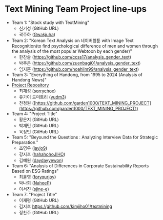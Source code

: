 # Text Mining Team Project line-ups

- Team 1: "Stock study with TextMining"
    - 신기성 (GitHub URL)
    - 곽주하 ([Gwakjuha](https://github.com/Gwakjuha))
- Team 2: "Korean Text Analysis on 네이버웹툰 with Image Text Recognition(to find psychological difference of men and women through the analysis of the most popular Webtoon by each gender)"
    - 한찬솔 (https://github.com/ccss17/analysis_gender_text)
    - 박주은 (https://github.com/zuenbagi01/analysis_gender_text)
    - 임지훈 (https://github.com/noahlim99/analysis_gender_text)
- Team 3: "Everything of Handong, from 1995 to 2024 (Analysis of Handong News)"
- [Project Repository](https://github.com/TMT2/Final-Team-Project)
    - 최재성 ([sorrychoe](https://github.com/sorrychoe))
    - 유가이 드미트리 ([yudm3](https://github.com/yudm3/HandongNewsAnalysis))
    - 천정원 ([https://github.com/garden1000/TEXT_MINING_PROJECT](https://github.com/garden1000/TEXT_MINING_PROJECT))
- Team 4: "Project Title"
    - 황은지 (GitHub URL)
    - 박재민 (GitHub URL)
    - 육정인 (GitHub URL)
- Team 5: "Beyound the Questions : Analyzing Interview Data for Strategic Preparation."
    - 조영우 ([jayjo9](https://github.com/jayjo9/text_mining_team_proj))
    - 강지호 ([hahahohoJIHO](https://github.com/hahahohoJIHO/24-2TextMiningProject))
    - 김예원 ([daydayyewon](https://github.com/daydayyewon/Team_Mining_Project))
- Team 6: "Analysis of Differences in Corporate Sustainability Reports Based on ESG Ratings"
    - 최윤영 ([foryourjoy](https://github.com/foryourjoy/TextMining-team6))
    - 박나희 ([NaheeP](https://github.com/NaheeP/TextMining-team6))
    - 이서진 ([sjine-e](https://github.com/sjine-e/TextMining-team6))
- Team 7: "Project Title"
    - 이재평 (GitHub URL)
    - 김지호 https://github.com/kimjiho01/textmining
    - 정찬주 (GitHub URL)
